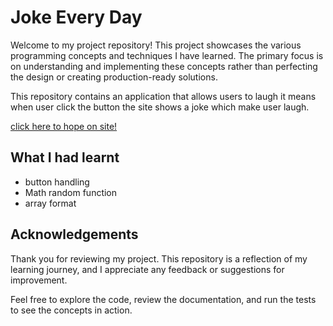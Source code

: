 # Joke Every Day

Welcome to my project repository! This project showcases the various programming concepts and techniques I have learned. The primary focus is on understanding and implementing these concepts rather than perfecting the design or creating production-ready solutions.

This repository contains an application that allows users to laugh it means when user click the button the site shows a joke which make user laugh.

[click here to hope on site!](https://qwertuhh-jokeeveryday.netlify.app)

## What I had learnt

- button handling
- Math random function
- array format

## Acknowledgements

Thank you for reviewing my project. This repository is a reflection of my learning journey, and I appreciate any feedback or suggestions for improvement.

Feel free to explore the code, review the documentation, and run the tests to see the concepts in action.
